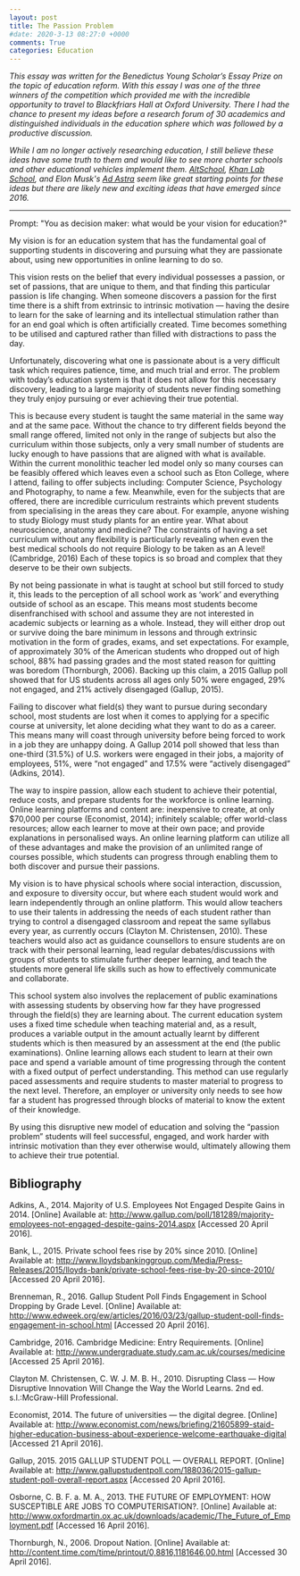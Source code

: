 ```yaml
---
layout: post
title: The Passion Problem
#date: 2020-3-13 08:27:0 +0000
comments: True
categories: Education
---
```


*This essay was written for the Benedictus Young Scholar’s Essay Prize on the topic of education reform. With this essay I was one of the three winners of the competition which provided me with the incredible opportunity to travel to Blackfriars Hall at Oxford University. There I had the chance to present my ideas before a research forum of 30 academics and distinguished individuals in the education sphere which was followed by a productive discussion.*

*While I am no longer actively researching education, I still believe these ideas have some truth to them and would like to see more charter schools and other educational vehicles implement them. [AltSchool](https://www.newyorker.com/magazine/2016/03/07/altschools-disrupted-education), [Khan Lab School](https://www.khanlabschool.org/), and Elon Musk's [Ad Astra](https://interestingengineering.com/astra-nova-school-following-elon-musks-ad-astra-school-experiment-leads-the-future-of-education) seem like great starting points for these ideas but there are likely new and exciting ideas that have emerged since 2016.*

------------

Prompt: "You as decision maker: what would be your vision for education?"

My vision is for an education system that has the fundamental goal of supporting students in discovering and pursuing what they are passionate about, using new opportunities in online learning to do so.

This vision rests on the belief that every individual possesses a passion, or set of passions, that are unique to them, and that finding this particular passion is life changing. When someone discovers a passion for the first time there is a shift from extrinsic to intrinsic motivation — having the desire to learn for the sake of learning and its intellectual stimulation rather than for an end goal which is often artificially created. Time becomes something to be utilised and captured rather than filled with distractions to pass the day.

Unfortunately, discovering what one is passionate about is a very difficult task which requires patience, time, and much trial and error. The problem with today’s education system is that it does not allow for this necessary discovery, leading to a large majority of students never finding something they truly enjoy pursuing or ever achieving their true potential.

This is because every student is taught the same material in the same way and at the same pace. Without the chance to try different fields beyond the small range offered, limited not only in the range of subjects but also the curriculum within those subjects, only a very small number of students are lucky enough to have passions that are aligned with what is available. Within the current monolithic teacher led model only so many courses can be feasibly offered which leaves even a school such as Eton College, where I attend, failing to offer subjects including: Computer Science, Psychology and Photography, to name a few. Meanwhile, even for the subjects that are offered, there are incredible curriculum restraints which prevent students from specialising in the areas they care about. For example, anyone wishing to study Biology must study plants for an entire year. What about neuroscience, anatomy and medicine? The constraints of having a set curriculum without any flexibility is particularly revealing when even the best medical schools do not require Biology to be taken as an A level! (Cambridge, 2016) Each of these topics is so broad and complex that they deserve to be their own subjects.

By not being passionate in what is taught at school but still forced to study it, this leads to the perception of all school work as ‘work’ and everything outside of school as an escape. This means most students become disenfranchised with school and assume they are not interested in academic subjects or learning as a whole. Instead, they will either drop out or survive doing the bare minimum in lessons and through extrinsic motivation in the form of grades, exams, and set expectations. For example, of approximately 30% of the American students who dropped out of high school, 88% had passing grades and the most stated reason for quitting was boredom (Thornburgh, 2006). Backing up this claim, a 2015 Gallup poll showed that for US students across all ages only 50% were engaged, 29% not engaged, and 21% actively disengaged (Gallup, 2015).

Failing to discover what field(s) they want to pursue during secondary school, most students are lost when it comes to applying for a specific course at university, let alone deciding what they want to do as a career. This means many will coast through university before being forced to work in a job they are unhappy doing. A Gallup 2014 poll showed that less than one-third (31.5%) of U.S. workers were engaged in their jobs, a majority of employees, 51%, were “not engaged” and 17.5% were “actively disengaged” (Adkins, 2014).

The way to inspire passion, allow each student to achieve their potential, reduce costs, and prepare students for the workforce is online learning.
Online learning platforms and content are: inexpensive to create, at only $70,000 per course (Economist, 2014); infinitely scalable; offer world-class resources; allow each learner to move at their own pace; and provide explanations in personalised ways. An online learning platform can utilize all of these advantages and make the provision of an unlimited range of courses possible, which students can progress through enabling them to both discover and pursue their passions.

My vision is to have physical schools where social interaction, discussion, and exposure to diversity occur, but where each student would work and learn independently through an online platform. This would allow teachers to use their talents in addressing the needs of each student rather than trying to control a disengaged classroom and repeat the same syllabus every year, as currently occurs (Clayton M. Christensen, 2010). These teachers would also act as guidance counsellors to ensure students are on track with their personal learning, lead regular debates/discussions with groups of students to stimulate further deeper learning, and teach the students more general life skills such as how to effectively communicate and collaborate.

This school system also involves the replacement of public examinations with assessing students by observing how far they have progressed through the field(s) they are learning about. The current education system uses a fixed time schedule when teaching material and, as a result, produces a variable output in the amount actually learnt by different students which is then measured by an assessment at the end (the public examinations). Online learning allows each student to learn at their own pace and spend a variable amount of time progressing through the content with a fixed output of perfect understanding. This method can use regularly paced assessments and require students to master material to progress to the next level. Therefore, an employer or university only needs to see how far a student has progressed through blocks of material to know the extent of their knowledge.

By using this disruptive new model of education and solving the “passion problem” students will feel successful, engaged, and work harder with intrinsic motivation than they ever otherwise would, ultimately allowing them to achieve their true potential.

## Bibliography
Adkins, A., 2014. Majority of U.S. Employees Not Engaged Despite Gains in 2014. [Online]
Available at: http://www.gallup.com/poll/181289/majority-employees-not-engaged-despite-gains-2014.aspx
[Accessed 20 April 2016].

Bank, L., 2015. Private school fees rise by 20% since 2010. [Online]
Available at: http://www.lloydsbankinggroup.com/Media/Press-Releases/2015/lloyds-bank/private-school-fees-rise-by-20-since-2010/
[Accessed 20 April 2016].

Brenneman, R., 2016. Gallup Student Poll Finds Engagement in School Dropping by Grade Level. [Online]
Available at: http://www.edweek.org/ew/articles/2016/03/23/gallup-student-poll-finds-engagement-in-school.html
[Accessed 20 April 2016].

Cambridge, 2016. Cambridge Medicine: Entry Requirements. [Online]
Available at: http://www.undergraduate.study.cam.ac.uk/courses/medicine
[Accessed 25 April 2016].

Clayton M. Christensen, C. W. J. M. B. H., 2010. Disrupting Class — How Disruptive Innovation Will Change the Way the World Learns. 2nd ed. s.l.:McGraw-Hill Professional.

Economist, 2014. The future of universities — the digital degree. [Online]
Available at: http://www.economist.com/news/briefing/21605899-staid-higher-education-business-about-experience-welcome-earthquake-digital
[Accessed 21 April 2016].

Gallup, 2015. 2015 GALLUP STUDENT POLL — OVERALL REPORT. [Online]
Available at: http://www.gallupstudentpoll.com/188036/2015-gallup-student-poll-overall-report.aspx
[Accessed 20 April 2016].

Osborne, C. B. F. a. M. A., 2013. THE FUTURE OF EMPLOYMENT: HOW SUSCEPTIBLE ARE JOBS TO COMPUTERISATION?. [Online]
Available at: http://www.oxfordmartin.ox.ac.uk/downloads/academic/The_Future_of_Employment.pdf
[Accessed 16 April 2016].

Thornburgh, N., 2006. Dropout Nation. [Online]
Available at: http://content.time.com/time/printout/0,8816,1181646,00.html
[Accessed 30 April 2016].
